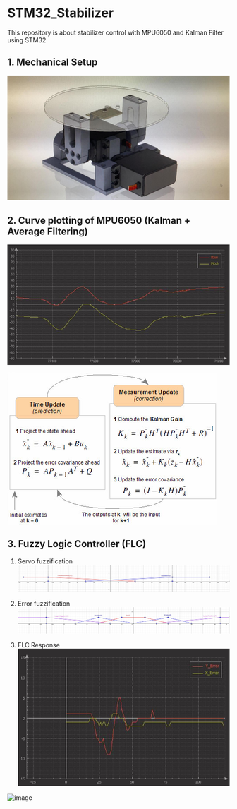 # STM32_Stabilizer
This repository is about stabilizer control with MPU6050 and Kalman Filter using STM32

**1. Mechanical Setup**
---------------------------
![image](https://github.com/vincent51689453/STM32_Stabilizer/blob/master/git_image/stabilizer.jpg)

**2. Curve plotting of MPU6050 (Kalman + Average Filtering)**
---------------------------
![image](https://github.com/vincent51689453/STM32_Stabilizer/blob/master/git_image/curve_ploting.JPG)

![image](https://github.com/vincent51689453/STM32_Stabilizer/blob/master/git_image/kalman_filter.png)

**3. Fuzzy Logic Controller (FLC)**
---------------------------
1. Servo fuzzification
![image](https://github.com/vincent51689453/STM32_Stabilizer/blob/master/git_image/Servo_FLC.JPG)

2. Error fuzzification
![image](https://github.com/vincent51689453/STM32_Stabilizer/blob/master/git_image/Error_FLC.JPG)

3. FLC Response
![image](https://github.com/vincent51689453/STM32_Stabilizer/blob/master/git_image/FLC_Response.JPG)

![image](https://github.com/vincent51689453/STM32_Stabilizer/blob/master/git_image/demo.gif)